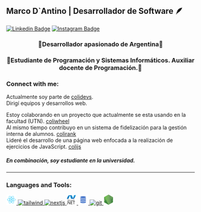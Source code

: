 ## Marco D`Antino | Desarrollador de Software 🪶
[![Linkedin Badge](https://img.shields.io/badge/-LinkedIn-0e76a8?style=flat-square&logo=Linkedin&logoColor=white)](https://www.linkedin.com/in/marcodantino/)
[![Instagram Badge](https://img.shields.io/badge/-Instagram-e4405f?style=flat-square&logo=Instagram&logoColor=white)](https://instagram.com/marco.dantino/)

<h3 align="center">🔺Desarrollador apasionado de Argentina🔺</h3>

<h3 align="center">🔹Estudiante de Programación y Sistemas Informáticos. Auxiliar docente de Programación.🔹</h3>

### Connect with me:

Actualmente soy parte de [colidevs](https://github.com/colidevs).<br>
Dirigí equipos y desarrollos web.

Estoy colaborando en un proyecto que actualmente se esta usando en la facultad (UTN). [coliwheel](https://github.com/colidevs/coliwheel)<br>
Al mismo tiempo contribuyo en un sistema de fidelización para la gestión interna de alumnos. [colirank](https://github.com/colidevs/colirank)<br>
Lideré el desarrollo de una página web enfocada a la realización de ejercicios de JavaScript. [colijs](https://github.com/colidevs/coli-js)


##### En combinación, soy estudiante en la universidad.
---

<h3 align="left">Languages and Tools:</h3>
<p align="left">
  <a href="https://reactjs.org/" target="_blank" rel="noreferrer"> <img src="https://raw.githubusercontent.com/github/explore/80688e429a7d4ef2fca1e82350fe8e3517d3494d/topics/react/react.png" alt="react" height="27"/> </a> 
  <a href="https://tailwindcss.com/" target="_blank" rel="noreferrer"> <img src="https://www.vectorlogo.zone/logos/tailwindcss/tailwindcss-icon.svg" alt="tailwind" height="27"/> </a>
  <a href="https://nextjs.org/" target="_blank" rel="noreferrer"> <img src="https://cdn.worldvectorlogo.com/logos/nextjs-2.svg" alt="nextjs" height="27"/> </a>
  <a href="https://dotnet.microsoft.com/" target="_blank" rel="noreferrer"> <img src="https://raw.githubusercontent.com/devicons/devicon/master/icons/dot-net/dot-net-original-wordmark.svg" alt="dotnet" height="27"/> </a> 
  <a href="https://www.microsoft.com/en-us/sql-server" target="_blank" rel="noreferrer"> <img src="https://raw.githubusercontent.com/github/explore/80688e429a7d4ef2fca1e82350fe8e3517d3494d/topics/sql/sql.png" alt="sql" height="27"/> </a>  
  <a href="https://git-scm.com/" target="_blank" rel="noreferrer"> <img  src="https://www.vectorlogo.zone/logos/git-scm/git-scm-icon.svg" alt="git" height="27"/> </a> 
  <a href="https://nodejs.org" target="_blank" rel="noreferrer"> <img src="https://raw.githubusercontent.com/github/explore/80688e429a7d4ef2fca1e82350fe8e3517d3494d/topics/nodejs/nodejs.png" alt="nodejs" height="27"/> </a>   
   </p>
  </p>

